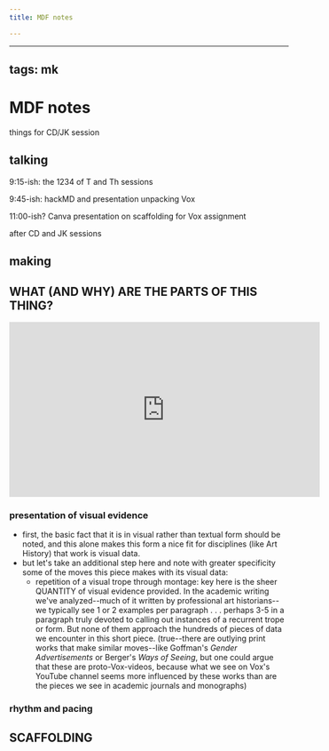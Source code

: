 ```yaml
---
title: MDF notes

---
```


--- 
tags: mk
---

# MDF notes

things for CD/JK session

## talking

9:15-ish: the 1234 of T and Th sessions

9:45-ish: hackMD and presentation unpacking Vox

11:00-ish? Canva presentation on scaffolding for Vox assignment


after CD and JK sessions


## making

## WHAT (AND WHY) ARE THE PARTS OF THIS THING?

<iframe width="560" height="315" src="https://www.youtube.com/embed/_V10kWLh71U" title="YouTube video player" frameborder="0" allow="accelerometer; autoplay; clipboard-write; encrypted-media; gyroscope; picture-in-picture" allowfullscreen></iframe>

### presentation of visual evidence 

- first, the basic fact that it is in visual rather than textual form should be noted, and this alone makes this form a nice fit for disciplines (like Art History) that work is visual data.
- but let's take an additional step here and note with greater specificity some of the moves this piece makes with its visual data:
    - repetition of a visual trope through montage: key here is the sheer QUANTITY of visual evidence provided. In the academic writing we've analyzed--much of it written by professional art historians--we typically see 1 or 2 examples per paragraph . . . perhaps 3-5 in a paragraph truly devoted to calling out instances of a recurrent trope or form. But none of them approach the hundreds of pieces of data we encounter in this short piece. (true--there are outlying print works that make similar moves--like Goffman's _Gender Advertisements_ or Berger's _Ways of Seeing_, but one could argue that these are proto-Vox-videos, because what we see on Vox's YouTube channel seems more influenced by these works than are the pieces we see in academic journals and monographs)

### rhythm and pacing


## SCAFFOLDING